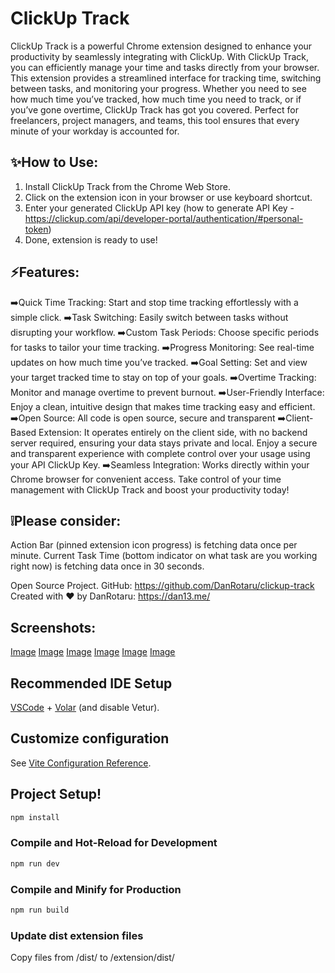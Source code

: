 # ClickUp Track

ClickUp Track is a powerful Chrome extension designed to enhance your productivity by seamlessly integrating with ClickUp. With ClickUp Track, you can efficiently manage your time and tasks directly from your browser. This extension provides a streamlined interface for tracking time, switching between tasks, and monitoring your progress. Whether you need to see how much time you’ve tracked, how much time you need to track, or if you’ve gone overtime, ClickUp Track has got you covered. Perfect for freelancers, project managers, and teams, this tool ensures that every minute of your workday is accounted for.

## ✨How to Use:
1. Install ClickUp Track from the Chrome Web Store.
2. Click on the extension icon in your browser or use keyboard shortcut.
3. Enter your generated ClickUp API key (how to generate API Key - https://clickup.com/api/developer-portal/authentication/#personal-token)
4. Done, extension is ready to use!

## ⚡️Features:
➡️Quick Time Tracking: Start and stop time tracking effortlessly with a simple click.
➡️Task Switching: Easily switch between tasks without disrupting your workflow.
➡️Custom Task Periods: Choose specific periods for tasks to tailor your time tracking.
➡️Progress Monitoring: See real-time updates on how much time you’ve tracked.
➡️Goal Setting: Set and view your target tracked time to stay on top of your goals.
➡️Overtime Tracking: Monitor and manage overtime to prevent burnout.
➡️User-Friendly Interface: Enjoy a clean, intuitive design that makes time tracking easy and efficient.
➡️Open Source: All code is open source, secure and transparent
➡️Client-Based Extension: It operates entirely on the client side, with no backend server required, ensuring your data stays private and local. Enjoy a secure and transparent experience with complete control over your usage using your API ClickUp Key.
➡️Seamless Integration: Works directly within your Chrome browser for convenient access.
Take control of your time management with ClickUp Track and boost your productivity today!

## ❕Please consider:
Action Bar (pinned extension icon progress) is fetching data once per minute.
Current Task Time (bottom indicator on what task are you working right now) is fetching data once in 30 seconds.

Open Source Project.
GitHub: https://github.com/DanRotaru/clickup-track
Created with ❤️ by DanRotaru: https://dan13.me/

## Screenshots:
[Image](/images/Page.jpg)
[Image](/images/Page-1.jpg)
[Image](/images/Page-2.jpg)
[Image](/images/Page-3.jpg)
[Image](/images/Page-4.jpg)
[Image](/images/Page-5.jpg)


## Recommended IDE Setup

[VSCode](https://code.visualstudio.com/) + [Volar](https://marketplace.visualstudio.com/items?itemName=Vue.volar) (and disable Vetur).

## Customize configuration

See [Vite Configuration Reference](https://vitejs.dev/config/).



## Project Setup!

```sh
npm install
```

### Compile and Hot-Reload for Development

```sh
npm run dev
```

### Compile and Minify for Production

```sh
npm run build
```

### Update dist extension files
Copy files from /dist/ to /extension/dist/

